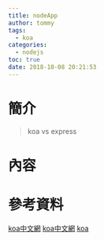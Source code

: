 ```yaml
---
title: nodeApp
author: tommy
tags:
  - koa
categories:
  - nodejs
toc: true
date: 2018-10-08 20:21:53
---
```


# 簡介

> koa vs express


<!--more-->
# 內容


# 參考資料
[koa中文網](https://koa.bootcss.com/)
[koa中文網](https://www.itying.com/koa/)
[koa](https://www.cctalk.com/m/program/1511435758606912)

